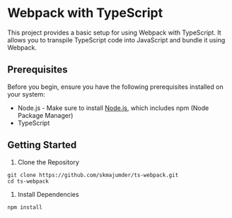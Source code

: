 # Webpack with TypeScript

This project provides a basic setup for using Webpack with TypeScript. It allows you to transpile TypeScript code into JavaScript and bundle it using Webpack.

## Prerequisites

Before you begin, ensure you have the following prerequisites installed on your system:

- Node.js - Make sure to install [Node.js](https://nodejs.org/en), which includes npm (Node Package Manager)
- TypeScript

## Getting Started

1. Clone the Repository

```
git clone https://github.com/skmajumder/ts-webpack.git
cd ts-webpack
```

1. Install Dependencies

```
npm install
```

